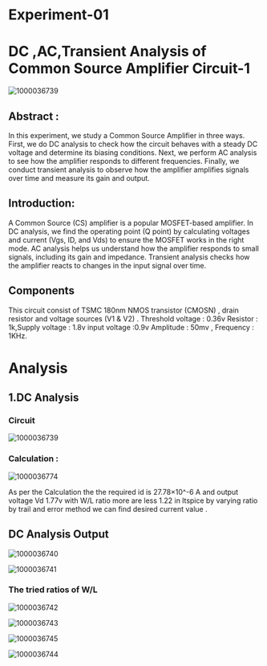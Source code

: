 # Experiment-01
# DC ,AC,Transient Analysis of Common Source Amplifier Circuit-1
![1000036739](https://github.com/user-attachments/assets/18b4ee75-4916-4e6e-9390-801c31fce430)

## Abstract :
In this experiment, we study a Common Source Amplifier in three ways. First, we do DC analysis to check how the circuit behaves with a steady DC voltage and determine its biasing conditions. Next, we perform AC analysis to see how the amplifier responds to different frequencies. Finally, we conduct transient analysis to observe how the amplifier amplifies signals over time and measure its gain and output.

## Introduction:
A Common Source (CS) amplifier is a popular MOSFET-based amplifier. In DC analysis, we find the operating point (Q point) by calculating voltages and current (Vgs, ID, and Vds) to ensure the MOSFET works in the right mode. AC analysis helps us understand how the amplifier responds to small signals, including its gain and impedance. Transient analysis checks how the amplifier reacts to changes in the input signal over time.
 
## Components 
This circuit consist of TSMC 180nm NMOS transistor (CMOSN) , drain resistor and voltage sources (V1 & V2) .
Threshold voltage : 0.36v
Resistor : 1k,Supply voltage : 1.8v  input voltage :0.9v
Amplitude : 50mv , Frequency : 1KHz.

# Analysis

## 1.DC Analysis 

### Circuit 

![1000036739](https://github.com/user-attachments/assets/08fd5218-df5f-4a79-99fe-b476d23aa114)

### Calculation :

![1000036774](https://github.com/user-attachments/assets/0b5c1a82-cd67-4cd4-8890-81f5dad878d2)

As per the Calculation the the required id is 27.78×10^-6 A
and output voltage Vd 1.77v 
with W/L ratio more are less 1.22
in ltspice by varying ratio by trail and error method we can find desired current value .

## DC Analysis Output 

![1000036740](https://github.com/user-attachments/assets/31d04ead-a9d4-4b29-b400-0126cc039683)

![1000036741](https://github.com/user-attachments/assets/88a03f49-e208-4333-a357-6cc5e642e1c5)

### The tried ratios of W/L

![1000036742](https://github.com/user-attachments/assets/5f0e45f9-fa6c-45e8-899b-3446235fe36a)

![1000036743](https://github.com/user-attachments/assets/651877c0-964e-4da0-a8cc-f84151d68cbd)

![1000036745](https://github.com/user-attachments/assets/426170aa-608c-49f8-90a4-0105ed707bf2)

![1000036744](https://github.com/user-attachments/assets/f1a3af9f-fd9c-44dd-952d-e36cc72ca7b3)




